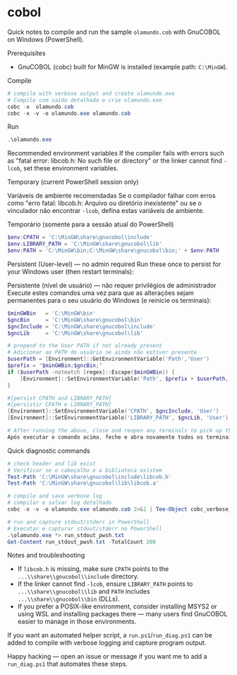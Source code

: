# cobol

Quick notes to compile and run the sample `olamundo.cob` with GnuCOBOL on Windows (PowerShell).

Prerequisites
- GnuCOBOL (cobc) built for MinGW is installed (example path: `C:\MinGW`).

Compile
```powershell
# compile with verbose output and create olamundo.exe
# Compile com saída detalhada e crie olamundo.exe
cobc -x  olamundo.cob
cobc -x -v -o olamundo.exe olamundo.cob
```

Run
```powershell
.\olamundo.exe
```

Recommended environment variables
If the compiler fails with errors such as "fatal error: libcob.h: No such file or directory" or the linker cannot find `-lcob`, set these environment variables.

Temporary (current PowerShell session only)

Variáveis ​​de ambiente recomendadas
Se o compilador falhar com erros como "erro fatal: libcob.h: Arquivo ou diretório inexistente" ou se o vinculador não encontrar `-lcob`, defina estas variáveis ​​de ambiente.

Temporário (somente para a sessão atual do PowerShell)

```powershell
$env:CPATH = 'C:\MinGW\share\gnucobol\include'
$env:LIBRARY_PATH = 'C:\MinGW\share\gnucobol\lib'
$env:PATH = 'C:\MinGW\bin;C:\MinGW\share\gnucobol\bin;' + $env:PATH
```

Persistent (User-level) — no admin required
Run these once to persist for your Windows user (then restart terminals):

Persistente (nível de usuário) — não requer privilégios de administrador
Execute estes comandos uma vez para que as alterações sejam permanentes para o seu usuário do Windows (e reinicie os terminais):


```powershell
$minGWBin   = 'C:\MinGW\bin'
$gncBin     = 'C:\MinGW\share\gnucobol\bin'
$gncInclude = 'C:\MinGW\share\gnucobol\include'
$gncLib     = 'C:\MinGW\share\gnucobol\lib'

# prepend to the User PATH if not already present
# Adicionar ao PATH do usuário se ainda não estiver presente
$userPath = [Environment]::GetEnvironmentVariable('Path','User')
$prefix = "$minGWBin;$gncBin;"
if ($userPath -notmatch [regex]::Escape($minGWBin)) {
	[Environment]::SetEnvironmentVariable('Path', $prefix + $userPath, 'User')
}

#[persist CPATH and LIBRARY_PATH]
#[persistir CPATH e LIBRARY_PATH]
[Environment]::SetEnvironmentVariable('CPATH', $gncInclude, 'User')
[Environment]::SetEnvironmentVariable('LIBRARY_PATH', $gncLib, 'User')

# After running the above, close and reopen any terminals to pick up the new User environment.
Após executar o comando acima, feche e abra novamente todos os terminais para que o novo ambiente de usuário seja reconhecido.
```

Quick diagnostic commands
```powershell
# check header and lib exist
# Verificar se o cabeçalho e a biblioteca existem
Test-Path 'C:\MinGW\share\gnucobol\include\libcob.h'
Test-Path 'C:\MinGW\share\gnucobol\lib\libcob.a'

# compile and save verbose log
# compilar e salvar log detalhado
cobc -x -v -o olamundo.exe olamundo.cob 2>&1 | Tee-Object cobc_verbose_current.txt

# run and capture stdout/stderr in PowerShell
# Executar e capturar stdout/stderr no PowerShell
.\olamundo.exe *> run_stdout_pwsh.txt
Get-Content run_stdout_pwsh.txt -TotalCount 200
```

Notes and troubleshooting
- If `libcob.h` is missing, make sure `CPATH` points to the `...\\share\\gnucobol\\include` directory.
- If the linker cannot find `-lcob`, ensure `LIBRARY_PATH` points to `...\\share\\gnucobol\\lib` and `PATH` includes `...\\share\\gnucobol\\bin` (DLLs).
- If you prefer a POSIX-like environment, consider installing MSYS2 or using WSL and installing packages there — many users find GnuCOBOL easier to manage in those environments.

If you want an automated helper script, a `run.ps1`/`run_diag.ps1` can be added to compile with verbose logging and capture program output.

Happy hacking — open an issue or message if you want me to add a `run_diag.ps1` that automates these steps.
